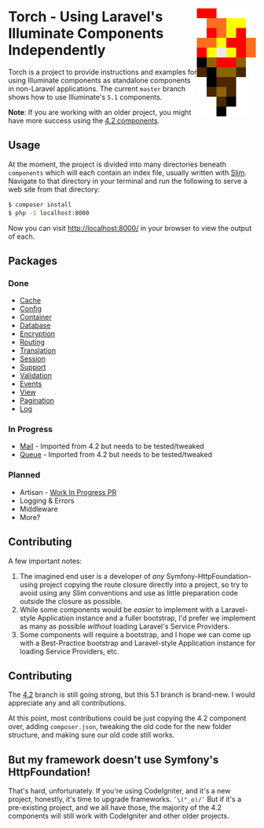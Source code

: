 # <img src="torch-logo.png" alt="Torch Logo" align="right">Torch - Using Laravel's Illuminate Components Independently

Torch is a project to provide instructions and examples for using Illuminate components as standalone components in non-Laravel applications. The current `master` branch shows how to use Illuminate's `5.1` components.

**Note**: If you are working with an older project, you might have more success using the [4.2 components](https://github.com/mattstauffer/torch/tree/4.2).

## Usage
At the moment, the project is divided into many directories beneath `components` which will each contain an index file, usually written with [Slim](http://www.slimframework.com/). Navigate to that directory in your terminal and run the following to serve a web site from that directory:

```bash
$ composer install
$ php -S localhost:8000
```

Now you can visit [http://localhost:8000/](http://localhost:8000/) in your browser to view the output of each.

## Packages

### Done
 * [Cache](https://github.com/mattstauffer/Torch/tree/master/components/cache)
 * [Config](https://github.com/mattstauffer/Torch/tree/master/components/config)
 * [Container](https://github.com/mattstauffer/Torch/tree/master/components/container)
 * [Database](https://github.com/mattstauffer/Torch/tree/master/components/database)
 * [Encryption](https://github.com/mattstauffer/Torch/tree/master/components/encryption)
 * [Routing](https://github.com/mattstauffer/Torch/tree/master/components/routing)
 * [Translation](https://github.com/mattstauffer/Torch/tree/master/components/translation)
 * [Session](https://github.com/mattstauffer/Torch/tree/master/components/session)
 * [Support](https://github.com/mattstauffer/Torch/tree/master/components/support)
 * [Validation](https://github.com/mattstauffer/Torch/tree/master/components/validation)
 * [Events](https://github.com/mattstauffer/Torch/tree/master/components/events)
 * [View](https://github.com/mattstauffer/Torch/tree/master/components/view)
 * [Pagination](https://github.com/mattstauffer/Torch/tree/master/components/pagination)
 * [Log](https://github.com/mattstauffer/Torch/tree/master/components/log)

### In Progress
 * [Mail](https://github.com/mattstauffer/Torch/tree/master/components/mail) - Imported from 4.2 but needs to be tested/tweaked
 * [Queue](https://github.com/mattstauffer/Torch/tree/master/components/queue) - Imported from 4.2 but needs to be tested/tweaked

### Planned
 * Artisan - [Work In Progress PR](https://github.com/mattstauffer/Torch/pull/22)
 * Logging & Errors
 * Middleware
 * More?

## Contributing
A few important notes:

 1. The imagined end user is a developer of *any* Symfony-HttpFoundation-using project copying the route closure directly into a project, so try to avoid using any Slim conventions and use as little preparation code outside the closure as possible.
 2. While some components would be *easier* to implement with a Laravel-style Application instance and a fuller bootstrap, I'd prefer we implement as many as possible *without* loading Laravel's Service Providers.
 3. Some components will require a bootstrap, and I hope we can come up with a Best-Practice bootstrap and Laravel-style Application instance for loading Service Providers, etc.

## Contributing
The [4.2](https://github.com/mattstauffer/torch/tree/4.2) branch is still going strong, but this 5.1 branch is brand-new. I would appreciate any and all contributions.

At this point, most contributions could be just copying the 4.2 component over, adding `composer.json`, tweaking the old code for the new folder structure, and making sure our old code still works.

## But my framework doesn't use Symfony's HttpFoundation!
That's hard, unfortunately. If you're using CodeIgniter, and it's a new project, honestly, it's time to upgrade frameworks. `¯\(°_o)/¯` But if it's a pre-existing project, and we all have those, the majority of the 4.2 components will still work with CodeIgniter and other older projects.
